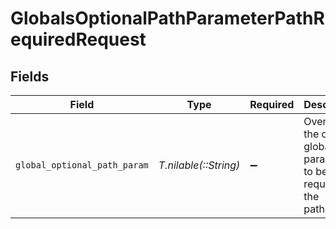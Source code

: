 # GlobalsOptionalPathParameterPathRequiredRequest


## Fields

| Field                                                                           | Type                                                                            | Required                                                                        | Description                                                                     |
| ------------------------------------------------------------------------------- | ------------------------------------------------------------------------------- | ------------------------------------------------------------------------------- | ------------------------------------------------------------------------------- |
| `global_optional_path_param`                                                    | *T.nilable(::String)*                                                           | :heavy_minus_sign:                                                              | Overrides the optional global path parameter to be required at the<br/>path level.<br/> |